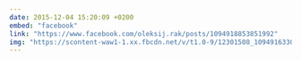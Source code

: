 ```yaml
---
date: 2015-12-04 15:20:09 +0200
embed: "facebook"
link: "https://www.facebook.com/oleksij.rak/posts/1094918853851992"
img: "https://scontent-waw1-1.xx.fbcdn.net/v/t1.0-9/12301508_1094916330518911_5109770512036194008_n.jpg?oh=e866488d959d675d07662baad5a7cd58&oe=5957C2CC"
---
```

